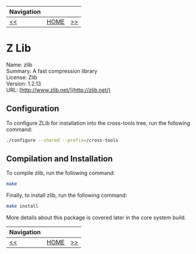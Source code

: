 | Navigation |||
| --- | --- | ---: |
| [<<](./Overview.md) | [HOME](../README.md) | [>>](./File.md) |

# Z Lib

Name: zlib<br />
Summary: A fast compression library<br />
License: Zlib<br />
Version: 1.2.13<br />
URL: [http://www.zlib.net/](http://zlib.net/)<br />

## Configuration

To configure ZLib for installation into the cross-tools tree, run the following command:

```bash
./configure --shared --prefix=/cross-tools
```

## Compilation and Installation

To compile zlib, run the following command:

```bash
make
```

Finally, to install zlib, run the following command:

```bash
make install
```

More details about this package is covered later in the core system build.

| Navigation |||
| --- | --- | ---: |
| [<<](./Overview.md) | [HOME](../README.md) | [>>](./File.md) |
